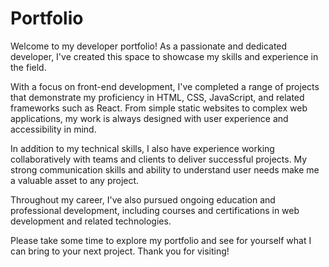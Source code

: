 # Portfolio
Welcome to my developer portfolio! As a passionate and dedicated developer, I've created this space to showcase my skills and experience in the field.

With a focus on front-end development, I've completed a range of projects that demonstrate my proficiency in HTML, CSS, JavaScript, and related frameworks such as React. From simple static websites to complex web applications, my work is always designed with user experience and accessibility in mind.

In addition to my technical skills, I also have experience working collaboratively with teams and clients to deliver successful projects. My strong communication skills and ability to understand user needs make me a valuable asset to any project.

Throughout my career, I've also pursued ongoing education and professional development, including courses and certifications in web development and related technologies.

Please take some time to explore my portfolio and see for yourself what I can bring to your next project. Thank you for visiting!
